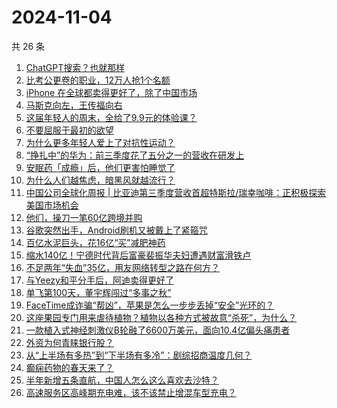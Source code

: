 # 2024-11-04

共 26 条

<!-- BEGIN 36KR -->
<!-- 最后更新时间 2024-11-04 00:01:13 +0800 -->
1. [ChatGPT搜索？也就那样](https://36kr.com/p/3018929703658759)
1. [比考公更卷的职业，12万人抢1个名额](https://36kr.com/p/3019087404967431)
1. [iPhone 在全球都卖得更好了，除了中国市场](https://36kr.com/p/3019076895548937)
1. [马斯克向左，王传福向右](https://36kr.com/p/3018526952711688)
1. [这届年轻人的周末，全给了9.9元的体验课？](https://36kr.com/p/3019129069876101)
1. [不要屈服于最初的欲望](https://36kr.com/p/3010700281373959)
1. [为什么更多年轻人爱上了对抗性运动？](https://36kr.com/p/3017909369153033)
1. [“挣扎中”的华为：前三季度花了五分之一的营收在研发上](https://36kr.com/p/3018968349779203)
1. [安眠药「成瘾」后，他们更害怕睡觉了](https://36kr.com/p/3017623963575815)
1. [为什么人们越焦虑，暗黑风就越流行？](https://36kr.com/p/3017630962492929)
1. [中国公司全球化周报 | 比亚迪第三季度营收首超特斯拉/瑞幸咖啡：正积极探索美国市场机会](https://36kr.com/p/3017633543022080)
1. [他们，操刀一笔60亿跨境并购](https://36kr.com/p/3015828898931968)
1. [谷歌突然出手，Android刷机又被戴上了紧箍咒](https://36kr.com/p/3019075121686024)
1. [百亿水泥巨头，花16亿“买”减肥神药](https://36kr.com/p/3019161529624065)
1. [缩水140亿！宁德时代背后富豪裴振华夫妇遭遇财富滑铁卢](https://36kr.com/p/3018017670984584)
1. [不足两年“失血”35亿，用友网络转型之路在何方？](https://36kr.com/p/3017918298875136)
1. [与Yeezy和平分手后，阿迪卖得更好了](https://36kr.com/p/3016359471068036)
1. [单飞第100天，董宇辉闯过“多事之秋”](https://36kr.com/p/3019388381311876)
1. [FaceTime成诈骗“帮凶”，苹果是怎么一步步丢掉“安全”光环的？](https://36kr.com/p/3019115237778690)
1. [这座果园专门用来虐待植物？植物以各种方式被故意“杀死”，为什么？](https://36kr.com/p/3019815172285960)
1. [一款植入式神经刺激仪B轮融了6600万美元，面向10.4亿偏头痛患者](https://36kr.com/p/3019906532271367)
1. [外资为何青睐银行股？](https://36kr.com/p/3017773791077640)
1. [从“上半场有多热”到“下半场有多冷”：剧综招商温度几何？](https://36kr.com/p/3017790083278083)
1. [癫痫药物的春天来了？](https://36kr.com/p/3019198279820550)
1. [半年新增五条直航，中国人怎么这么喜欢去沙特？](https://36kr.com/p/3017817035859207)
1. [高速服务区高峰期充电难，该不该禁止增混车型充电？](https://36kr.com/p/3019935322514691)
<!-- END 36KR -->